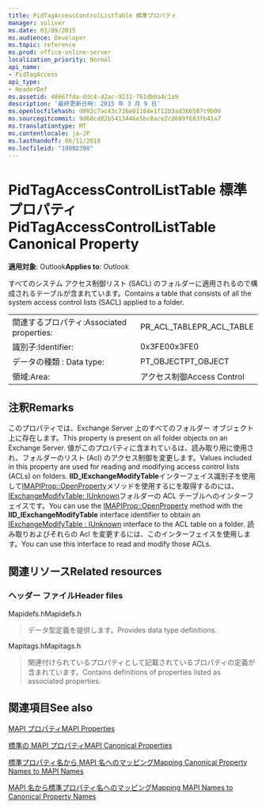 ```yaml
---
title: PidTagAccessControlListTable 標準プロパティ
manager: soliver
ms.date: 03/09/2015
ms.audience: Developer
ms.topic: reference
ms.prod: office-online-server
localization_priority: Normal
api_name:
- PidTagAccess
api_type:
- HeaderDef
ms.assetid: 48667fda-ddc4-42ac-9231-761db0a4c1a9
description: '最終更新日時: 2015 年 3 月 9 日'
ms.openlocfilehash: d992c7ac43c736e01184e1f12b3ad366587c9b06
ms.sourcegitcommit: 9d60cd82b5413446e5bc8ace2cd689f683fb41a7
ms.translationtype: MT
ms.contentlocale: ja-JP
ms.lasthandoff: 06/11/2018
ms.locfileid: "19802398"
---
```

# <a name="pidtagaccesscontrollisttable-canonical-property"></a><span data-ttu-id="41c89-103">PidTagAccessControlListTable 標準プロパティ</span><span class="sxs-lookup"><span data-stu-id="41c89-103">PidTagAccessControlListTable Canonical Property</span></span>

  
  
<span data-ttu-id="41c89-104">**適用対象**: Outlook</span><span class="sxs-lookup"><span data-stu-id="41c89-104">**Applies to**: Outlook</span></span> 
  
<span data-ttu-id="41c89-105">すべてのシステム アクセス制御リスト (SACL) のフォルダーに適用されるので構成されるテーブルが含まれています。</span><span class="sxs-lookup"><span data-stu-id="41c89-105">Contains a table that consists of all the system access control lists (SACL) applied to a folder.</span></span>
  
|||
|:-----|:-----|
|<span data-ttu-id="41c89-106">関連するプロパティ:</span><span class="sxs-lookup"><span data-stu-id="41c89-106">Associated properties:</span></span>  <br/> |<span data-ttu-id="41c89-107">PR_ACL_TABLE</span><span class="sxs-lookup"><span data-stu-id="41c89-107">PR_ACL_TABLE</span></span>  <br/> |
|<span data-ttu-id="41c89-108">識別子:</span><span class="sxs-lookup"><span data-stu-id="41c89-108">Identifier:</span></span>  <br/> |<span data-ttu-id="41c89-109">0x3FE0</span><span class="sxs-lookup"><span data-stu-id="41c89-109">0x3FE0</span></span>  <br/> |
|<span data-ttu-id="41c89-110">データの種類 : </span><span class="sxs-lookup"><span data-stu-id="41c89-110">Data type:</span></span>  <br/> |<span data-ttu-id="41c89-111">PT_OBJECT</span><span class="sxs-lookup"><span data-stu-id="41c89-111">PT_OBJECT</span></span>  <br/> |
|<span data-ttu-id="41c89-112">領域:</span><span class="sxs-lookup"><span data-stu-id="41c89-112">Area:</span></span>  <br/> |<span data-ttu-id="41c89-113">アクセス制御</span><span class="sxs-lookup"><span data-stu-id="41c89-113">Access Control</span></span>  <br/> |
   
## <a name="remarks"></a><span data-ttu-id="41c89-114">注釈</span><span class="sxs-lookup"><span data-stu-id="41c89-114">Remarks</span></span>

<span data-ttu-id="41c89-115">このプロパティでは、Exchange Server 上のすべてのフォルダー オブジェクト上に存在します。</span><span class="sxs-lookup"><span data-stu-id="41c89-115">This property is present on all folder objects on an Exchange Server.</span></span> <span data-ttu-id="41c89-116">値がこのプロパティに含まれているは、読み取り用に使用され、フォルダーのリスト (Acl) のアクセス制御を変更します。</span><span class="sxs-lookup"><span data-stu-id="41c89-116">Values included in this property are used for reading and modifying access control lists (ACLs) on folders.</span></span> <span data-ttu-id="41c89-117">**IID_IExchangeModifyTable**インターフェイス識別子を使用して[IMAPIProp::OpenProperty](imapiprop-openproperty.md)メソッドを使用するにを取得するのには、 [IExchangeModifyTable: IUnknown](iexchangemodifytableiunknown.md)フォルダーの ACL テーブルへのインターフェイスです。</span><span class="sxs-lookup"><span data-stu-id="41c89-117">You can use the [IMAPIProp::OpenProperty](imapiprop-openproperty.md) method with the **IID_IExchangeModifyTable** interface identifier to obtain an [IExchangeModifyTable : IUnknown](iexchangemodifytableiunknown.md) interface to the ACL table on a folder.</span></span> <span data-ttu-id="41c89-118">読み取りおよびそれらの Acl を変更するには、このインターフェイスを使用します。</span><span class="sxs-lookup"><span data-stu-id="41c89-118">You can use this interface to read and modify those ACLs.</span></span> 
  
## <a name="related-resources"></a><span data-ttu-id="41c89-119">関連リソース</span><span class="sxs-lookup"><span data-stu-id="41c89-119">Related resources</span></span>

### <a name="header-files"></a><span data-ttu-id="41c89-120">ヘッダー ファイル</span><span class="sxs-lookup"><span data-stu-id="41c89-120">Header files</span></span>

<span data-ttu-id="41c89-121">Mapidefs.h</span><span class="sxs-lookup"><span data-stu-id="41c89-121">Mapidefs.h</span></span>
  
> <span data-ttu-id="41c89-122">データ型定義を提供します。</span><span class="sxs-lookup"><span data-stu-id="41c89-122">Provides data type definitions.</span></span>
    
<span data-ttu-id="41c89-123">Mapitags.h</span><span class="sxs-lookup"><span data-stu-id="41c89-123">Mapitags.h</span></span>
  
> <span data-ttu-id="41c89-124">関連付けられているプロパティとして記載されているプロパティの定義が含まれています。</span><span class="sxs-lookup"><span data-stu-id="41c89-124">Contains definitions of properties listed as associated properties.</span></span>
    
## <a name="see-also"></a><span data-ttu-id="41c89-125">関連項目</span><span class="sxs-lookup"><span data-stu-id="41c89-125">See also</span></span>



[<span data-ttu-id="41c89-126">MAPI プロパティ</span><span class="sxs-lookup"><span data-stu-id="41c89-126">MAPI Properties</span></span>](mapi-properties.md)
  
[<span data-ttu-id="41c89-127">標準の MAPI プロパティ</span><span class="sxs-lookup"><span data-stu-id="41c89-127">MAPI Canonical Properties</span></span>](mapi-canonical-properties.md)
  
[<span data-ttu-id="41c89-128">標準プロパティ名から MAPI 名へのマッピング</span><span class="sxs-lookup"><span data-stu-id="41c89-128">Mapping Canonical Property Names to MAPI Names</span></span>](mapping-canonical-property-names-to-mapi-names.md)
  
[<span data-ttu-id="41c89-129">MAPI 名から標準プロパティ名へのマッピング</span><span class="sxs-lookup"><span data-stu-id="41c89-129">Mapping MAPI Names to Canonical Property Names</span></span>](mapping-mapi-names-to-canonical-property-names.md)

